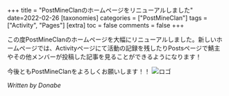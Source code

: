 +++
title = "PostMineClanのホームページをリニューアルしました"
date=2022-02-26
[taxonomies]
categories = ["PostMineClan"]
tags = ["Activity", "Pages"]
[extra]
toc = false
comments = false
+++

この度PostMineClanのホームページを大幅にリニューアルしました。新しいホームページでは、Activityページにて活動の記録を残したりPostsページで鯖主やその他メンバーが投稿した記事を見ることができるようになります！


今後ともPostMineClanをよろしくお願いします！！
![ロゴ](/images/Logo.jpg)


_Written by Donabe_
